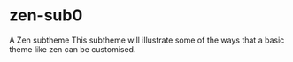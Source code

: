 zen-sub0
========

A Zen subtheme
This subtheme will illustrate some of the ways that a basic theme like zen can be customised.
